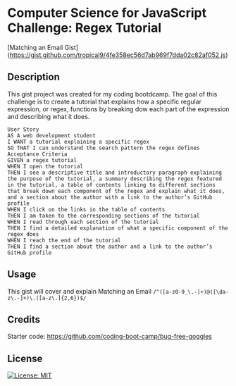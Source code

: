 # Computer Science for JavaScript Challenge: Regex Tutorial

[Matching an Email Gist] (https://gist.github.com/tropical9/4fe358ec56d7ab969f7dda02c82af052.js)


## Description
This gist project was created for my coding bootdcamp. The goal of this challenge is to create a tutorial that explains how a specific regular expression, or regex, functions by breaking dow each part of the expression and describing what it does. 

```
User Story
AS A web development student
I WANT a tutorial explaining a specific regex
SO THAT I can understand the search pattern the regex defines
Acceptance Criteria
GIVEN a regex tutorial
WHEN I open the tutorial
THEN I see a descriptive title and introductory paragraph explaining the purpose of the tutorial, a summary describing the regex featured in the tutorial, a table of contents linking to different sections that break down each component of the regex and explain what it does, and a section about the author with a link to the author’s GitHub profile
WHEN I click on the links in the table of contents
THEN I am taken to the corresponding sections of the tutorial
WHEN I read through each section of the tutorial
THEN I find a detailed explanation of what a specific component of the regex does
WHEN I reach the end of the tutorial
THEN I find a section about the author and a link to the author’s GitHub profile

```

## Usage
This gist will cover and explain Matching an Email `/^([a-z0-9_\.-]+)@([\da-z\.-]+)\.([a-z\.]{2,6})$/`

## Credits
Starter code: 
https://github.com/coding-boot-camp/bug-free-goggles

## License
[![License: MIT](https://img.shields.io/badge/License-MIT-yellow.svg)](https://opensource.org/licenses/MIT)
